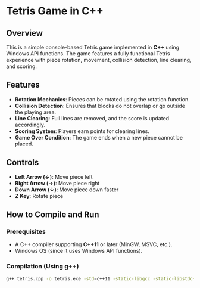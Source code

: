 # Tetris Game in C++

## Overview
This is a simple console-based Tetris game implemented in **C++** using Windows API functions. The game features a fully functional Tetris experience with piece rotation, movement, collision detection, line clearing, and scoring.

## Features
- **Rotation Mechanics**: Pieces can be rotated using the rotation function.
- **Collision Detection**: Ensures that blocks do not overlap or go outside the playing area.
- **Line Clearing**: Full lines are removed, and the score is updated accordingly.
- **Scoring System**: Players earn points for clearing lines.
- **Game Over Condition**: The game ends when a new piece cannot be placed.

## Controls
- **Left Arrow (←)**: Move piece left
- **Right Arrow (→)**: Move piece right
- **Down Arrow (↓)**: Move piece down faster
- **Z Key**: Rotate piece

## How to Compile and Run

### Prerequisites
- A C++ compiler supporting **C++11** or later (MinGW, MSVC, etc.).
- Windows OS (since it uses Windows API functions).

### Compilation (Using g++)
```bash
g++ tetris.cpp -o tetris.exe -std=c++11 -static-libgcc -static-libstdc++
